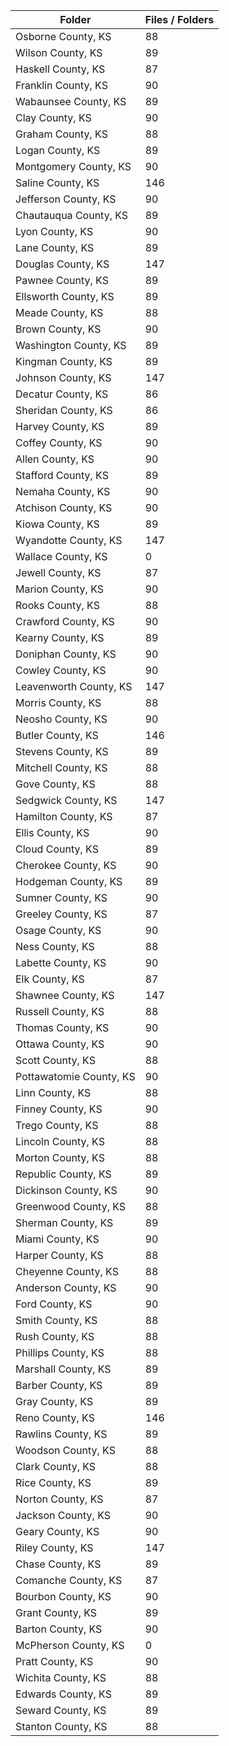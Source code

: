 | Folder                  |   Files / Folders |
|-------------------------|-------------------|
| Osborne County, KS      |                88 |
| Wilson County, KS       |                89 |
| Haskell County, KS      |                87 |
| Franklin County, KS     |                90 |
| Wabaunsee County, KS    |                89 |
| Clay County, KS         |                90 |
| Graham County, KS       |                88 |
| Logan County, KS        |                89 |
| Montgomery County, KS   |                90 |
| Saline County, KS       |               146 |
| Jefferson County, KS    |                90 |
| Chautauqua County, KS   |                89 |
| Lyon County, KS         |                90 |
| Lane County, KS         |                89 |
| Douglas County, KS      |               147 |
| Pawnee County, KS       |                89 |
| Ellsworth County, KS    |                89 |
| Meade County, KS        |                88 |
| Brown County, KS        |                90 |
| Washington County, KS   |                89 |
| Kingman County, KS      |                89 |
| Johnson County, KS      |               147 |
| Decatur County, KS      |                86 |
| Sheridan County, KS     |                86 |
| Harvey County, KS       |                89 |
| Coffey County, KS       |                90 |
| Allen County, KS        |                90 |
| Stafford County, KS     |                89 |
| Nemaha County, KS       |                90 |
| Atchison County, KS     |                90 |
| Kiowa County, KS        |                89 |
| Wyandotte County, KS    |               147 |
| Wallace County, KS      |                 0 |
| Jewell County, KS       |                87 |
| Marion County, KS       |                90 |
| Rooks County, KS        |                88 |
| Crawford County, KS     |                90 |
| Kearny County, KS       |                89 |
| Doniphan County, KS     |                90 |
| Cowley County, KS       |                90 |
| Leavenworth County, KS  |               147 |
| Morris County, KS       |                88 |
| Neosho County, KS       |                90 |
| Butler County, KS       |               146 |
| Stevens County, KS      |                89 |
| Mitchell County, KS     |                88 |
| Gove County, KS         |                88 |
| Sedgwick County, KS     |               147 |
| Hamilton County, KS     |                87 |
| Ellis County, KS        |                90 |
| Cloud County, KS        |                89 |
| Cherokee County, KS     |                90 |
| Hodgeman County, KS     |                89 |
| Sumner County, KS       |                90 |
| Greeley County, KS      |                87 |
| Osage County, KS        |                90 |
| Ness County, KS         |                88 |
| Labette County, KS      |                90 |
| Elk County, KS          |                87 |
| Shawnee County, KS      |               147 |
| Russell County, KS      |                88 |
| Thomas County, KS       |                90 |
| Ottawa County, KS       |                90 |
| Scott County, KS        |                88 |
| Pottawatomie County, KS |                90 |
| Linn County, KS         |                88 |
| Finney County, KS       |                90 |
| Trego County, KS        |                88 |
| Lincoln County, KS      |                88 |
| Morton County, KS       |                88 |
| Republic County, KS     |                89 |
| Dickinson County, KS    |                90 |
| Greenwood County, KS    |                88 |
| Sherman County, KS      |                89 |
| Miami County, KS        |                90 |
| Harper County, KS       |                88 |
| Cheyenne County, KS     |                88 |
| Anderson County, KS     |                90 |
| Ford County, KS         |                90 |
| Smith County, KS        |                88 |
| Rush County, KS         |                88 |
| Phillips County, KS     |                88 |
| Marshall County, KS     |                89 |
| Barber County, KS       |                89 |
| Gray County, KS         |                89 |
| Reno County, KS         |               146 |
| Rawlins County, KS      |                89 |
| Woodson County, KS      |                88 |
| Clark County, KS        |                88 |
| Rice County, KS         |                89 |
| Norton County, KS       |                87 |
| Jackson County, KS      |                90 |
| Geary County, KS        |                90 |
| Riley County, KS        |               147 |
| Chase County, KS        |                89 |
| Comanche County, KS     |                87 |
| Bourbon County, KS      |                90 |
| Grant County, KS        |                89 |
| Barton County, KS       |                90 |
| McPherson County, KS    |                 0 |
| Pratt County, KS        |                90 |
| Wichita County, KS      |                88 |
| Edwards County, KS      |                89 |
| Seward County, KS       |                89 |
| Stanton County, KS      |                88 |